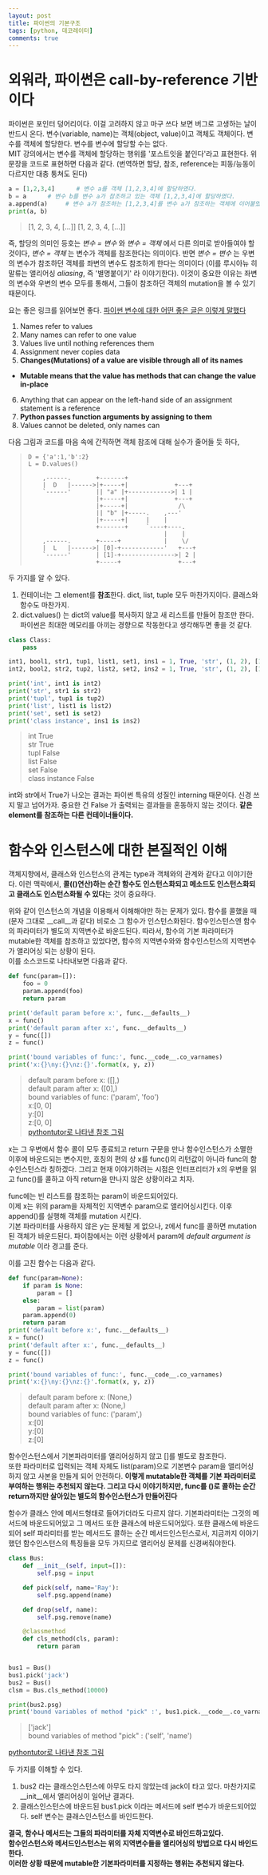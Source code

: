 ```yaml
---
layout: post
title: 파이썬의 기본구조
tags: [python, 데코레이터]
comments: true
---
```



# 외워라, 파이썬은 call-by-reference 기반이다

파이썬은 포인터 덩어리이다. 이걸 고려하지 않고 마구 쓰다 보면 버그로 고생하는 날이 반드시 온다. 
변수(variable, name)는 객체(object, value)이고 객체도 객체이다. 변수를 객체에 할당한다. 변수를 변수에 할당할 수는 없다.  
MIT 강의에서는 변수를 객체에 할당하는 행위를 '포스트잇을 붙인다'라고 표현한다.
위 문장을 코드로 표현하면 다음과 같다. (번역하면 할당, 참조, reference는 피동/능동이 다르지만 대충 퉁쳐도 된다)

```python
a = [1,2,3,4]      # 변수 a를 객체 [1,2,3,4]에 할당하였다.  
b = a      # 변수 b를 변수 a가 참조하고 있는 객체 [1,2,3,4]에 할당하였다.
a.append(a)     # 변수 a가 참조하는 [1,2,3,4]를 변수 a가 참조하는 객체에 이어붙였다(aka. muatated)
print(a, b)

```
> [1, 2, 3, 4, [...]] [1, 2, 3, 4, [...]]

즉, 할당의 의미인 등호는 _변수 = 변수_ 와 _변수 = 객체_ 에서 다른 의미로 받아들여야 할 것이다, _변수 = 객체_
는 변수가 객체를 참조한다는 의미이다. 반면 _변수 = 변수_ 는 우변의 변수가 참조하던 객체를 좌변의 변수도
참조하게 한다는 의미이다 (이를 루시아뉴 히말류는 앨리어싱 _aliasing_, 즉 '별명붙이기' 라 이야기한다).
이것이 중요한 이유는 좌변의 변수와 우변의 변수 모두를 통해서, 그들이 참조하던 객체의 mutation을 볼 수 있기 때문이다.

요는 좋은 링크를 읽어보면 좋다.
[파이썬 변수에 대한 어떤 좋은 글은 이렇게 말했다](https://nedbatchelder.com/text/names.html)  
1. Names refer to values
2. Many names can refer to one value
3. Values live until nothing references them
4. Assignment never copies data
5. **Changes(Mutations) of a value are visible through all of its names**
 * **Mutable means that the value has methods that can change the value in-place**
6. Anything that can appear on the left-hand side of an assignment statement is a reference
7. **Python passes function arguments by assigning to them**
8. Values cannot be deleted, only names can
  
  
다음 그림과 코드를 마음 속에 간직하면 객체 참조에 대해 실수가 줄어들 듯 하다,

>     D = {'a':1,'b':2}
>     L = D.values()
>     
>         ,------.       +-------+
>         |  D   |------>|+-----+|             +---+
>         `------'       || "a" |+------------>| 1 |
>                        |+-----+|             +---+
>                        |+-----+|              /\
>                        || "b" |+-----.    ,---'
>                        |+-----+|     |    |
>                        +-------+     `----+----.
>                                           |    |
>         ,------.       +-----+            |    \/
>         |  L   |------>| [0]-+------------'   +---+
>         `------'       | [1]-+--------------->| 2 |
>                        +-----+                +---+
>     

두 가지를 알 수 있다.
1. 컨테이너는 그 element를 **참조**한다. dict, list, tuple 모두 마찬가지이다. 클래스와 함수도 마찬가지.    
2. dict.values() 는 dict의 value를 복사하지 않고 새 리스트를 만들어 참조만 한다.
파이썬은 최대한 메모리를 아끼는 경향으로 작동한다고 생각해두면 좋을 것 같다.

```python
class Class:
    pass

int1, bool1, str1, tup1, list1, set1, ins1 = 1, True, 'str', (1, 2), [1, 2], {1, 2}, Class()
int2, bool2, str2, tup2, list2, set2, ins2 = 1, True, 'str', (1, 2), [1, 2], {1, 2}, Class()

print('int', int1 is int2)
print('str', str1 is str2)
print('tupl', tup1 is tup2)
print('list', list1 is list2)
print('set', set1 is set2)
print('class instance', ins1 is ins2)

```
> int True  
str True  
tupl False  
list False  
set False  
class instance False  

int와 str에서 True가 나오는 결과는 파이썬 특유의 성질인 interning 때문이다. 신경 쓰지 말고 넘어가자.
중요한 건 False 가 출력되는 결과들을 혼동하지 않는 것이다. **같은 element를 참조하는 다른 컨테이너들이다.**

# 함수와 인스턴스에 대한 본질적인 이해

객체지향에서, 클래스와 인스턴스의 관계는 type과 객체와의 관계와 같다고 이야기한다.
이런 맥락에서, **콜(()연산)하는 순간 함수도 인스턴스화되고 메소드도 인스턴스화되고
클래스도 인스턴스화될 수 있다**는 것이 중요하다.

위와 같이 인스턴스의 개념을 이용해서 이해해야만 하는 문제가 있다. 
함수를 콜했을 때(문자 그대로 \_\_call__과 같다) 비로소 그 함수가 인스턴스화된다. 
함수인스턴스엔 함수의 파라미터가 별도의 지역변수로 바운드된다. 따라서, 함수의 기본 파라미터가 mutable한 객체를
참조하고 있었다면, 함수의 지역변수와와 함수인스턴스의 지역변수가 앨리어싱 되는 상황이 된다.  
이를 소스코드로 나타내보면 다음과 같다.


```python
def func(param=[]):
    foo = 0
    param.append(foo)
    return param

print('default param before x:', func.__defaults__)
x = func()
print('default param after x:', func.__defaults__)
y = func([])
z = func()

print('bound variables of func:', func.__code__.co_varnames)
print('x:{}\ny:{}\nz:{}'.format(x, y, z))
```
> default param before x: ([],)  
default param after x: ([0],)  
bound variables of func: ('param', 'foo')  
x:[0, 0]  
y:[0]  
z:[0, 0]  
[pythontutor로 나타낸 참조 그림](https://goo.gl/RKFPjx)

x는 그 우변에서 함수 콜이 모두 종료되고 return 구문을 만나 함수인스턴스가 소멸한 이후에 바운드되는 변수지만,
호칭의 편의 상 x를 func()의 리턴값이 아니라 func의 함수인스턴스라 칭하겠다. 그리고 현재 이야기하려는 시점은
인터프리터가 x의 우변을 읽고 func()를 콜하고 아직 return을 만나지 않은 상황이라고 치자.

func에는 빈 리스트를 참조하는 param이 바운드되어있다.   
이제 x는 위의 param을 자체적인 지역변수 param으로 앨리어싱시킨다. 이후 append()를 실행해 객체를 mutation 시킨다.  
기본 파라미터를 사용하지 않은 y는 문제될 게 없으나, z에서 func를 콜하면 mutation된 객체가 바운드된다.
파이참에서는 이런 상황에서 param에 _default argument is mutable_ 이라 경고를 준다.

이를 고친 함수는 다음과 같다.

```python
def func(param=None):
    if param is None:
        param = []
    else:
        param = list(param)
    param.append(0)
    return param
print('default before x:', func.__defaults__)
x = func()
print('default after x:', func.__defaults__)
y = func([])
z = func()

print('bound variables of func:', func.__code__.co_varnames)
print('x:{}\ny:{}\nz:{}'.format(x, y, z))
```
> default param before x: (None,)  
default param after x: (None,)  
bound variables of func: ('param',)  
x:[0]  
y:[0]  
z:[0]  

함수인스턴스에서 기본파라미터를 앨리어싱하지 않고 []를 별도로 참조한다.  
또한 파라미터로 입력되는 객체 자체도 list(param)으로 기본변수 param을 앨리어싱하지 않고 사본을 만들게 되어 안전하다.
**이렇게 mutatable한 객체를 기본 파라미터로 부여하는 행위는 추천되지 않는다.
그리고 다시 이야기하지만, func를 ()로 콜하는 순간 return까지만 살아있는 별도의 함수인스턴스가 만들어진다**

함수가 클래스 안에 메서드형태로 들어가더라도 다르지 않다. 기본파라미터는 그것의 메서드에 바운드되어있고
그 메서드 또한 클래스에 바운드되어있다. 또한 클래스에 바운드되어 self 파라미터를 받는 메서드도 콜하는 순간
메서드인스턴스로서, 지금까지 이야기했던 함수인스턴스의 특징들을 모두 가지므로 앨리어싱 문제를 신경써줘야한다.  

```python
class Bus:
    def __init__(self, input=[]):
        self.psg = input

    def pick(self, name='Ray'):
        self.psg.append(name)

    def drop(self, name):
        self.psg.remove(name)

    @classmethod
    def cls_method(cls, param):
        return param


bus1 = Bus()
bus1.pick('jack')
bus2 = Bus()
clsm = Bus.cls_method(10000)

print(bus2.psg)
print('bound variables of method "pick" :', bus1.pick.__code__.co_varnames)
```
> ['jack']  
bound variables of method "pick" : ('self', 'name')  

[pythontutor로 나타낸 참조 그림](https://goo.gl/3E4k23)

두 가지를 이해할 수 있다. 
1. bus2 라는 클래스인스턴스에 아무도 타지 않았는데 jack이 타고 있다. 마찬가지로 \_\_init__에서 앨리어싱이 일어난 결과다.  
2. 클래스인스턴스에 바운드된 bus1.pick 이라는 메서드에 self 변수가 바운드되어있다. self 변수는 클래스인스턴스를 바인드한다.

**결국, 함수나 메서드는 그들의 파라미터를 자체 지역변수로 바인드하고있다.  
함수인스턴스와 메서드인스턴스는 위의 지역변수들을 앨리어싱의 방법으로 다시 바인드한다.  
이러한 상황 때문에 mutable한 기본파라미터를 지정하는 행위는 추천되지 않는다.**